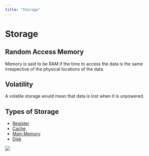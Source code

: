 ```yaml
---
title: "Storage"
---
```

# Storage
## Random Access Memory
Memory is said to be RAM if  the time to access the data is the same irrespective of the physical locations of the data.

## Volatility
A volatile storage would mean that data is lost when it is unpowered.

## Types of Storage
- [Register](Register)
- [Cache](Notes/Cache.md)
- [Main Memory](Main%20Memory)
- [Disk](Notes/Disk.md)

![](https://i.imgur.com/p8E6BBq.png)
